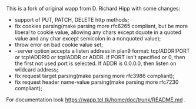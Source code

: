 This is a fork of original wapp from D. Richard Hipp with some changes:

- support of PUT, PATCH, DELETE http methods;
- fix cookies parsing(make parsing more rfc6265 compliant,
  but be more liberal to cookie value,
  allowing any chars except dquote in a quoted value and
  any char except semicolon in a nonquoted value);
- throw error on bad cookie value set;
- -server option accepts a listen address in plan9 format:
  tcp!ADDR!PORT or tcp!ADDR!0 or tcp!ADDR or ADDR.
  If PORT isn't specified or 0, then the first not used port is selected.
  If ADDR is 0.0.0.0, then listen on wildcard address;
- fix request target parsing(make parsing more rfc3986 compliant);
- fix request header name-value parsing(make parsing more rfc7230 compliant);

For documentation look https://wapp.tcl.tk/home/doc/trunk/README.md .
